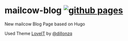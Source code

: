 # mailcow-blog [![github pages](https://github.com/mailcow/mailcow-blog/actions/workflows/update-blog.yml/badge.svg?branch=master)](https://github.com/mailcow/mailcow-blog/actions/workflows/update-blog.yml)
New mailcow Blog Page based on Hugo

Used Theme [LoveIT](https://github.com/dillonzq/LoveIt) by [@dillonzq](https://github.com/dillonzq)
